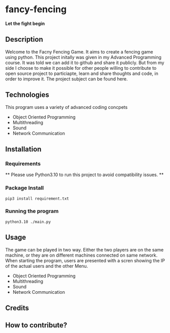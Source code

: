 
# fancy-fencing
__Let the fight begin__

## Description
<p>
Welcome to the Facny Fencing Game. It aims to create a fencing game using python. This project initally was given in my Advanced Programming course. It was told we can add it to github and share it publicly. But from my side I choose to make it possible for other people willing to contribute to open source project to particiapte, learn and share thoughts and code, in order to improve it. The project subject can be found here. 
</p>

## Technologies
<p>
This program uses a variety of advanced coding concpets
    <ul>
        <li>Object Oriented Programming</li>
        <li>Multithreading</li>
        <li>Sound</li>
        <li>Network Communication</li>
    </ul>
</p>

## Installation

### Requirements

** Please use Python3.10 to run this project to avoid compatibility issues. **

### Package Install

    pip3 install requirement.txt

### Running the program

    python3.10 ./main.py

## Usage
The game can be played in two way. Either the two players are on the same machine, or they are on different machines connected on same network. When starting the program, users are presented with a scren showing the IP of the actual users and the other Menu.

<ul>
    <li>Object Oriented Programming</li>
    <li>Multithreading</li>
    <li>Sound</li>
    <li>Network Communication</li>
</ul>
    
## Credits

## How to contribute?   
